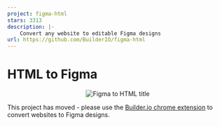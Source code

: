 ```yaml
---
project: figma-html
stars: 3313
description: |-
    Convert any website to editable Figma designs
url: https://github.com/BuilderIO/figma-html
---
```


# HTML to Figma

<p align="center">
  <img alt="Figma to HTML title" src="https://cdn.builder.io/api/v1/image/assets%2FYJIGb4i01jvw0SRdL5Bt%2Feafd8e1b9b904e56bfb21aac5b357820" />
</p>

This project has moved - please use the [Builder.io chrome extension](https://www.builder.io/c/docs/chrome-extension#paste-from-chrome-into-figma) to convert websites to Figma designs.

